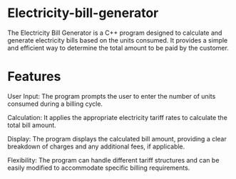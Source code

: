 # Electricity-bill-generator
The Electricity Bill Generator is a C++ program designed to calculate and generate electricity bills based on the units consumed. It provides a simple and efficient way to determine the total amount to be paid by the customer.

# Features
User Input: The program prompts the user to enter the number of units consumed during a billing cycle.

Calculation: It applies the appropriate electricity tariff rates to calculate the total bill amount.

Display: The program displays the calculated bill amount, providing a clear breakdown of charges and any additional fees, if applicable.

Flexibility: The program can handle different tariff structures and can be easily modified to accommodate specific billing requirements.

